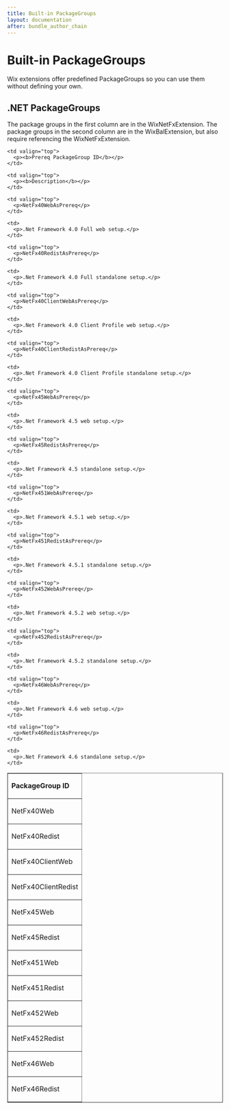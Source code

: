 ```yaml
---
title: Built-in PackageGroups
layout: documentation
after: bundle_author_chain
---
```

# Built-in PackageGroups

Wix extensions offer predefined PackageGroups so you can use them without defining your own.

## .NET PackageGroups

The package groups in the first column are in the WixNetFxExtension.
The package groups in the second column are in the WixBalExtension, but also require referencing the WixNetFxExtension.

<table cellspacing="0" cellpadding="4" class="style1" border="1">
  <tr>
    <td valign="top">
      <p><b>PackageGroup ID</b></p>
    </td>

    <td valign="top">
      <p><b>Prereq PackageGroup ID</b></p>
    </td>

    <td valign="top">
      <p><b>Description</b></p>
    </td>
  </tr>

  <tr>
    <td valign="top">
      <p>NetFx40Web</p>
    </td>

    <td valign="top">
      <p>NetFx40WebAsPrereq</p>
    </td>

    <td>
      <p>.Net Framework 4.0 Full web setup.</p>
    </td>
  </tr>

  <tr>
    <td valign="top">
      <p>NetFx40Redist</p>
    </td>

    <td valign="top">
      <p>NetFx40RedistAsPrereq</p>
    </td>

    <td>
      <p>.Net Framework 4.0 Full standalone setup.</p>
    </td>
  </tr>

  <tr>
    <td valign="top">
      <p>NetFx40ClientWeb</p>
    </td>

    <td valign="top">
      <p>NetFx40ClientWebAsPrereq</p>
    </td>

    <td>
      <p>.Net Framework 4.0 Client Profile web setup.</p>
    </td>
  </tr>

  <tr>
    <td valign="top">
      <p>NetFx40ClientRedist</p>
    </td>

    <td valign="top">
      <p>NetFx40ClientRedistAsPrereq</p>
    </td>

    <td>
      <p>.Net Framework 4.0 Client Profile standalone setup.</p>
    </td>
  </tr>

  <tr>
    <td valign="top">
      <p>NetFx45Web</p>
    </td>

    <td valign="top">
      <p>NetFx45WebAsPrereq</p>
    </td>

    <td>
      <p>.Net Framework 4.5 web setup.</p>
    </td>
  </tr>

  <tr>
    <td valign="top">
      <p>NetFx45Redist</p>
    </td>

    <td valign="top">
      <p>NetFx45RedistAsPrereq</p>
    </td>

    <td>
      <p>.Net Framework 4.5 standalone setup.</p>
    </td>
  </tr>

  <tr>
    <td valign="top">
      <p>NetFx451Web</p>
    </td>

    <td valign="top">
      <p>NetFx451WebAsPrereq</p>
    </td>

    <td>
      <p>.Net Framework 4.5.1 web setup.</p>
    </td>
  </tr>

  <tr>
    <td valign="top">
      <p>NetFx451Redist</p>
    </td>

    <td valign="top">
      <p>NetFx451RedistAsPrereq</p>
    </td>

    <td>
      <p>.Net Framework 4.5.1 standalone setup.</p>
    </td>
  </tr>

  <tr>
    <td valign="top">
      <p>NetFx452Web</p>
    </td>

    <td valign="top">
      <p>NetFx452WebAsPrereq</p>
    </td>

    <td>
      <p>.Net Framework 4.5.2 web setup.</p>
    </td>
  </tr>

  <tr>
    <td valign="top">
      <p>NetFx452Redist</p>
    </td>

    <td valign="top">
      <p>NetFx452RedistAsPrereq</p>
    </td>

    <td>
      <p>.Net Framework 4.5.2 standalone setup.</p>
    </td>
  </tr>

  <tr>
    <td valign="top">
      <p>NetFx46Web</p>
    </td>

    <td valign="top">
      <p>NetFx46WebAsPrereq</p>
    </td>

    <td>
      <p>.Net Framework 4.6 web setup.</p>
    </td>
  </tr>

  <tr>
    <td valign="top">
      <p>NetFx46Redist</p>
    </td>

    <td valign="top">
      <p>NetFx46RedistAsPrereq</p>
    </td>

    <td>
      <p>.Net Framework 4.6 standalone setup.</p>
    </td>
  </tr>
</table>